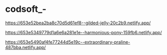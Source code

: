 # codsoft_-



https://653e52bea2ba8c70d5d61ef8--gilded-jelly-20c2b9.netlify.app/


https://653e5349779d1a6e6a281e1e--harmonious-pony-159fb6.netlify.app/



https://653e5490af4fe77244d5e19c--extraordinary-praline-487bba.netlify.app/
